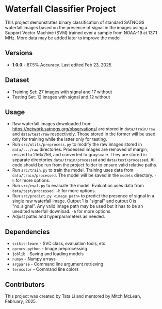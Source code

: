 # Waterfall Classifier Project

This project demonstrates binary classification of standard SATNOGS waterfall images based on the presence of signal in the images using a Support Vector Machine (SVM) trained over a sample from NOAA-19 at 137.1 MHz. More data may be added later to improve the model.

## Versions

* **1.0.0** - 87.5% Accuracy. Last edited Feb 23, 2025.

## Dataset

* Training Set: 27 images with signal and 17 without
* Testing Set: 12 images with signal and 12 without

## Usage

* Raw waterfall images downloaded from https://network.satnogs.org/observations/ are stored in `data/train/raw` and `data/test/raw` respectively. Those stored in the former will be used only for training while the latter only for testing.
* Run `src/utils/preprocess.py` to modify the raw images stored in `data/.../raw` directories. Processed images are removed of margin, resized to 256x256, and converted to grayscale. They are stored in separate directories `data/train/processed` and `data/test/processed`. All code should be run from the project folder to ensure valid relative paths.
* Run `src/train.py` to train the model. Training uses data from `data/train/processed`. The model will be saved in the `models` directory. `-h` for more options.
* Run `src/eval.py` to evaluate the model. Evaluation uses data from `data/test/processed`. `-h` for more options.
* Run `src/predict.py <image_path>` to predict the presence of signal in a single raw waterfall image. Output 1 is "signal" and output 0 is "no_signal". Any valid image path may be used but it has to be an unedited waterfall download. `-h` for more options.
* Adjust paths and hyperparameters as needed.

## Dependencies

* `scikit-learn` - SVC class, evaluation tools, etc.
* `opencv-python` - Image preprocessing
* `joblib` - Saving and loading models
* `numpy` - Numpy arrays
* `argparse` - Command line argument retrieving
* `termcolor` - Command line colors

## Contributors

This project was created by Tata Li and mentored by Mitch McLean, February, 2025.

